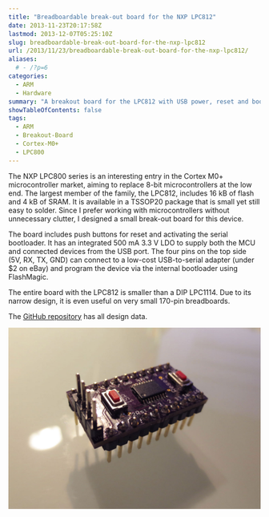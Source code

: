 ```yaml
---
title: "Breadboardable break-out board for the NXP LPC812"
date: 2013-11-23T20:17:58Z
lastmod: 2013-12-07T05:25:10Z
slug: breadboardable-break-out-board-for-the-nxp-lpc812
url: /2013/11/23/breadboardable-break-out-board-for-the-nxp-lpc812/
aliases:
  # - /?p=6
categories:
  - ARM
  - Hardware
summary: "A breakout board for the LPC812 with USB power, reset and bootloader access for breadboard prototyping."
showTableOfContents: false
tags:
  - ARM
  - Breakout-Board
  - Cortex-M0+
  - LPC800
---
```


The NXP LPC800 series is an interesting entry in the Cortex M0+ microcontroller market, aiming to replace
8-bit microcontrollers at the low end. The largest member of the family, the LPC812, includes 16 kB of flash
and 4 kB of SRAM. It is available in a TSSOP20 package that is small yet still easy to solder. Since I prefer
working with microcontrollers without unnecessary clutter, I designed a small break-out board for this device.

The board includes push buttons for reset and activating the serial bootloader. It has an integrated 500 mA
3.3 V LDO to supply both the MCU and connected devices from the USB port. The four pins on the top side
(5V, RX, TX, GND) can connect to a low-cost USB-to-serial adapter (under $2 on eBay) and program the device via the
internal bootloader using FlashMagic.

The entire board with the LPC812 is smaller than a DIP LPC1114. Due to its narrow design, it is even useful
on very small 170-pin breadboards.

The [GitHub repository](https://github.com/cpldcpu/LPC812breakout) has all design data.

![Top view of the LPC812 breakout board](lpc812_top.jpg)
